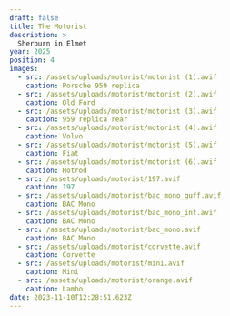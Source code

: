```yaml
---
draft: false
title: The Motorist
description: >
  Sherburn in Elmet
year: 2025
position: 4
images:
  - src: /assets/uploads/motorist/motorist (1).avif
    caption: Porsche 959 replica
  - src: /assets/uploads/motorist/motorist (2).avif
    caption: Old Ford
  - src: /assets/uploads/motorist/motorist (3).avif
    caption: 959 replica rear
  - src: /assets/uploads/motorist/motorist (4).avif
    caption: Volvo
  - src: /assets/uploads/motorist/motorist (5).avif
    caption: Fiat
  - src: /assets/uploads/motorist/motorist (6).avif
    caption: Hotrod
  - src: /assets/uploads/motorist/197.avif
    caption: 197
  - src: /assets/uploads/motorist/bac_mono_guff.avif
    caption: BAC Mono
  - src: /assets/uploads/motorist/bac_mono_int.avif
    caption: BAC Mono
  - src: /assets/uploads/motorist/bac_mono.avif
    caption: BAC Mono
  - src: /assets/uploads/motorist/corvette.avif
    caption: Corvette
  - src: /assets/uploads/motorist/mini.avif
    caption: Mini
  - src: /assets/uploads/motorist/orange.avif
    caption: Lambo
date: 2023-11-10T12:28:51.623Z
---
```

